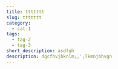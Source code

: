 ```yaml
---
title: ttttttt
slug: ttttttt
category:
  - cat-1
tags:
  - tag-2
  - tag-3
short_description: asdfgh
description: dgcfhvjbknlm;,';lkmnjbhvgn
---
```

